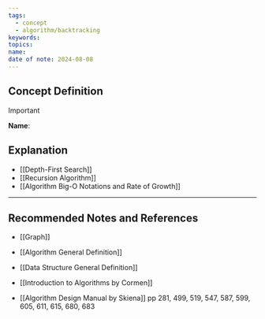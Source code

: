 ```yaml
---
tags:
  - concept
  - algorithm/backtracking
keywords: 
topics: 
name: 
date of note: 2024-08-08
---
```


## Concept Definition

>[!important]
>**Name**: 



## Explanation

- [[Depth-First Search]]
- [[Recursion Algorithm]]
- [[Algorithm Big-O Notations and Rate of Growth]]

-----------
##  Recommended Notes and References

- [[Graph]]
- [[Algorithm General Definition]]
- [[Data Structure General Definition]]


- [[Introduction to Algorithms by Cormen]]
- [[Algorithm Design Manual by Skiena]] pp 281, 499, 519, 547, 587, 599, 605, 611, 615, 680, 683
